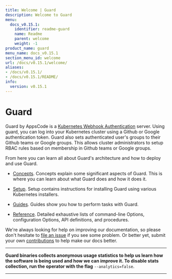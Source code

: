 ```yaml
---
title: Welcome | Guard
description: Welcome to Guard
menu:
  docs_v0.15.1:
    identifier: readme-guard
    name: Readme
    parent: welcome
    weight: -1
product_name: guard
menu_name: docs_v0.15.1
section_menu_id: welcome
url: /docs/v0.15.1/welcome/
aliases:
- /docs/v0.15.1/
- /docs/v0.15.1/README/
info:
  version: v0.15.1
---
```


# Guard

Guard by AppsCode is a [Kubernetes Webhook Authentication](https://kubernetes.io/docs/admin/authentication/#webhook-token-authentication) server. Using guard, you can log into your Kubernetes cluster using a Github or Google authentication token. Guard also sets authenticated user's groups to their Github teams or Google groups. This allows cluster administrators to setup RBAC rules based on membership in Github teams or Google groups.

From here you can learn all about Guard's architecture and how to deploy and use Guard.

- [Concepts](/docs/v0.15.1/concepts/). Concepts explain some significant aspects of Guard. This is where you can learn about what Guard does and how it does it.

- [Setup](/docs/v0.15.1/setup/). Setup contains instructions for installing Guard using various Kubernetes installers.

- [Guides](/docs/v0.15.1/guides/). Guides show you how to perform tasks with Guard.

- [Reference](/docs/v0.15.1/reference/). Detailed exhaustive lists of
command-line Options, configuration Options, API definitions, and procedures.

We're always looking for help on improving our documentation, so please don't hesitate to [file an issue](https://go.kubeguard.dev/guard/issues/new) if you see some problem. Or better yet, submit your own [contributions](/docs/v0.15.1/CONTRIBUTING) to help
make our docs better.

---

**Guard binaries collects anonymous usage statistics to help us learn how the software is being used and how we can improve it. To disable stats collection, run the operator with the flag** `--analytics=false`.

---
